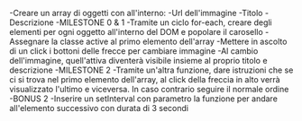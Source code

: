 <!-- Consegna: -->
<!-- Dato un array di oggetti letterali con:
 - url dell’immagine
 - titolo
 - descrizione
Creare un carosello come nella foto allegata.
Milestone 0:
Analizzate l'html statico (è una base da cui partire) del carosello per comprenderne al meglio la struttura da manipolare.
Milestone 1:
Ora rimuoviamo i contenuti statici e usiamo l’array di oggetti letterali per popolare dinamicamente il carosello.
Al click dell'utente sulle frecce , l'immagine attiva diventerà visibile e dovremo aggiungervi titolo e testo.
Milestone 2:
Aggiungere il **ciclo infinito** del carosello. Ovvero se la miniatura attiva è la prima e l'utente clicca la freccia verso l'alto, la miniatura che deve attivarsi sarà l'ultima e viceversa per l'ultima miniatura se l'utente clicca la freccia verso il basso.
BONUS 1:
Aggiungere le thumbnails (sottoforma di miniatura) ed al click attivare l’immagine corrispondente.
BONUS 2:
Aggiungere funzionalità di autoplay: dopo un certo periodo di tempo (3 secondi) l’immagine attiva dovrà cambiare alla successiva.
BONUS 3:
Aggiungere bottoni di start/stop e di inversione del meccanismo di autoplay. -->

<!-- Risoluzione del problema: -->

-Creare un array di oggetti con all'interno:
    -Url dell'immagine
    -Titolo
    -Descrizione
-MILESTONE 0 & 1
    -Tramite un ciclo for-each, creare degli elementi per ogni oggetto all'interno del DOM e popolare il carosello
    -Assegnare la classe active al primo elemento dell'array
    -Mettere in ascolto di un click i bottoni delle frecce per cambiare immagine
        -Al cambio dell'immagine, quell'attiva diventerà visibile insieme al proprio titolo e descrizione
-MILESTONE 2
    -Tramite un'altra funzione, dare istruzioni che se ci si trova nel primo elemento dell'array, al click della freccia in alto verrà visualizzato l'ultimo e viceversa. In caso contrario seguire il normale ordine
-BONUS 2
    -Inserire un setInterval con parametro la funzione per andare all'elemento successivo con durata di 3 secondi